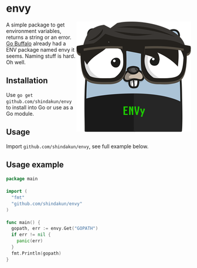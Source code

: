# envy

<p align="center">
  <img style="float: right;" src="assets/envy.png" alt="envy gopher"/>
</p>

A simple package to get environment variables, returns a string or an error. [Go Buffalo](https://github.com/gobuffalo/envy) already had a ENV package named envy it seems. Naming stuff is hard. Oh well.

## Installation

Use `go get github.com/shindakun/envy` to install into Go or use as a Go module.

## Usage

Import `github.com/shindakun/envy`, see full example below.

## Usage example

```go
package main

import (
  "fmt"
  "github.com/shindakun/envy"
)

func main() {
  gopath, err := envy.Get("GOPATH")
  if err != nil {
    panic(err)
  }
  fmt.Println(gopath)
}
```
